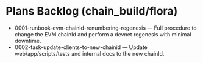 # Plans Backlog (chain_build/flora)

- 0001-runbook-evm-chainid-renumbering-regenesis — Full procedure to change the EVM chainId and perform a devnet regenesis with minimal downtime.
- 0002-task-update-clients-to-new-chainid — Update web/app/scripts/tests and internal docs to the new chainId.

